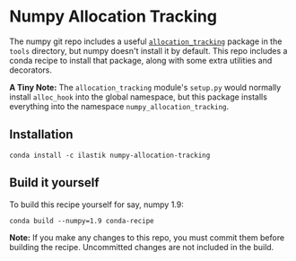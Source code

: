 Numpy Allocation Tracking
=========================

The numpy git repo includes a useful [`allocation_tracking`][allocation_tracking] package in the `tools` directory, but numpy doesn't install it by default.  This repo includes a conda recipe to install that package, along with some extra utilities and decorators.

**A Tiny Note:** The `allocation_tracking` module's `setup.py` would normally install `alloc_hook` into the global namespace, but this package installs everything into the namespace `numpy_allocation_tracking`.

[allocation_tracking]: https://github.com/numpy/numpy/tree/master/tools/allocation_tracking

Installation
------------

    conda install -c ilastik numpy-allocation-tracking

Build it yourself
-----------------

To build this recipe yourself for say, numpy 1.9:

    conda build --numpy=1.9 conda-recipe

**Note:** If you make any changes to this repo, you must commit them before building the recipe.  Uncommitted changes are not included in the build.
